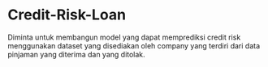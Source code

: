 # Credit-Risk-Loan
Diminta untuk membangun model  yang dapat memprediksi credit risk  menggunakan dataset yang  disediakan oleh company yang terdiri  dari data pinjaman yang diterima dan  yang ditolak. 
